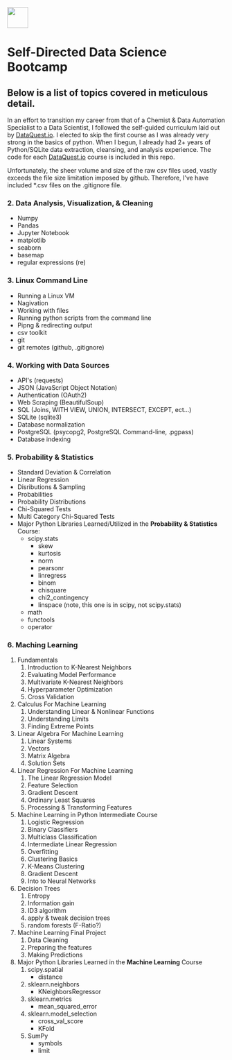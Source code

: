 <img src="https://avatars1.githubusercontent.com/u/18421630?s=400&u=d5c54d6323e38b78cf9115512b21647e80338ec0&v=4" width="48">

# Self-Directed Data Science Bootcamp 

## Below is a list of topics covered in meticulous detail.
In an effort to transition my career from that of a Chemist & Data Automation Specialist to a Data Scientist, I followed the self-guided curriculum laid out by [DataQuest.io](https://www.dataquest.io/).  I elected to skip the first course as I was already very strong in the basics of python.  When I begun, I already had 2+ years of Python/SQLite data extraction, cleansing, and analysis experience.  The code for each [DataQuest.io](https://www.dataquest.io/) course is included in this repo.

Unfortunately, the sheer volume and size of the raw csv files used, vastly exceeds the file size limitation imposed by github.  Therefore, I’ve have included \*.csv files on the .gitignore file.

### 2. Data Analysis, Visualization, & Cleaning
  * Numpy
  * Pandas
  * Jupyter Notebook
  * matplotlib
  * seaborn
  * basemap
  * regular expressions (re)
  
### 3. Linux Command Line
  * Running a Linux VM
  * Nagivation
  * Working with files
  * Running python scripts from the command line
  * Pipng & redirecting output
  * csv toolkit
  * git
  * git remotes (github, .gitignore)
  
### 4. Working with Data Sources
  * API's (requests)
  * JSON (JavaScript Object Notation)
  * Authentication (OAuth2)
  * Web Scraping (BeautifulSoup)
  * SQL (Joins, WITH VIEW, UNION, INTERSECT, EXCEPT, ect...)
  * SQLite (sqlite3)
  * Database normalization
  * PostgreSQL (psycopg2, PostgreSQL Command-line, .pgpass)
  * Database indexing

### 5. Probability & Statistics
  * Standard Deviation & Correlation
  * Linear Regression
  * Disributions & Sampling
  * Probabilities
  * Probability Distributions
  * Chi-Squared Tests
  * Multi Category Chi-Squared Tests
  * Major Python Libraries Learned/Utilized in the __Probability & Statistics__ Course:
    * scipy.stats
      * skew
      * kurtosis
      * norm
      * pearsonr
      * linregress
      * binom
      * chisquare
      * chi2_contingency
      * linspace (note, this one is in scipy, not scipy.stats)
    * math
    * functools
    * operator
  
### 6. Maching Learning  
  1. Fundamentals
     1. Introduction to K-Nearest Neighbors
     1. Evaluating Model Performance
     1. Multivariate K-Nearest Neighbors
     1. Hyperparameter Optimization
     1. Cross Validation
  1. Calculus For Machine Learning
     1. Understanding Linear & Nonlinear Functions
     1. Understanding Limits
     1. Finding Extreme Points
  1. Linear Algebra For Machine Learning
     1. Linear Systems
     1. Vectors
     1. Matrix Algebra
     1. Solution Sets
  1. Linear Regression For Machine Learning
     1. The Linear Regression Model
     1. Feature Selection
     1. Gradient Descent
     1. Ordinary Least Squares
     1. Processing & Transforming Features
  1. Machine Learning in Python Intermediate Course
     1. Logistic Regression
     1. Binary Classifiers
     1. Multiclass Classification
     1. Intermediate Linear Regression
     1. Overfitting
     1. Clustering Basics
     1. K-Means Clustering
     1. Gradient Descent
     1. Into to Neural Networks
  1. Decision Trees
     1. Entropy
     1. Information gain
     1. ID3 algorithm
     1. apply & tweak decision trees
     1. random forests (F-Ratio?)
  1. Machine Learning Final Project
     1. Data Cleaning
     1. Preparing the features
     1. Making Predictions
  1. Major Python Libraries Learned in the __Machine Learning__ Course
     1. scipy.spatial 
        * distance
     1. sklearn.neighbors 
        * KNeighborsRegressor
     1. sklearn.metrics 
        * mean_squared_error
     1. sklearn.model_selection 
        * cross_val_score
        * KFold
     1. SumPy
        * symbols
        * limit
